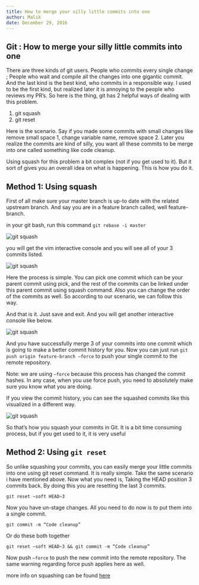 ```yaml
---
title: How to merge your silly little commits into one
author: Malik
date: December 29, 2016
---
```



## Git : How to merge your silly little commits into one

There are three kinds of git users. People who commits every single change ; People who wait and compile all the changes into one gigantic commit. And the last kind is the best kind, who commits in a responsible way. I used to be the first kind, but realized later it is annoying to the people who reviews my PR’s. So here is the thing, git has 2 helpful ways of dealing with this problem.

1. git squash
2. git reset

Here is the scenario. Say if you made some commits with small changes like remove small space 1, change variable name, remove space 2. Later you realize the commits are kind of silly, you want all these commits to be merge into one called something like code cleanup.

Using squash for this problem a bit complex (not if you get used to it). But it sort of gives you an overall idea on what is happening. This is how you do it.

## Method 1: Using squash

First of all make sure your master branch is up-to date with the related upstream branch. And say you are in a feature branch called, well feature-branch.

in your git bash, run this command `git rebase -i master`

![git squash](https://lazydevguy.files.wordpress.com/2016/12/git-sqush-1.png)

you will get the vim interactive console and you will see all of your 3 commits listed.

![git squash](https://lazydevguy.files.wordpress.com/2016/12/git-sqush-2.png)

Here the process is simple. You can pick one commit which can be your parent commit  using pick, and the rest of the commits can be linked under this parent commit using squash command. Also you can change the order of the commits as well. So according to our scenario, we can follow this way.

And that is it. Just save and exit. And you will get another interactive console like below.

![git squash](https://lazydevguy.files.wordpress.com/2016/12/git-sqush-5.png)

And you have successfully merge 3 of your commits into one commit which is going to make a better commit history for you. Now you can just run `git push origin feature-branch –force` to push your single commit to the remote repository.

Note: we are using `–force` because this process has changed the commit hashes. In any case, when you use force push, you need to absolutely make sure you know what you are doing.

If you view the commit history, you can see the squashed commits like this visualized in a different way.

![git squash](https://lazydevguy.files.wordpress.com/2016/12/git-sqush-6.png)

So that’s how you squash your commits in Git. It is a bit time consuming process, but if you get used to it, it is very useful


## Method 2: Using `git reset`

So unlike squashing your commits, you can easily merge your little commits into one using git reset command. It is really simple. Take the same scenario i have mentioned above. Now what you need is, Taking the HEAD position 3 commits back. By doing this you are resetting the last 3 commits.

```
git reset –soft HEAD~3
```

Now you have un-stage changes. All you need to do now is to put them into a single commit.

```
git commit -m “Code cleanup”
```

Or do these both together

```
git reset –soft HEAD~3 && git commit -m “Code cleanup”
```

Now push `–force` to push the new commit into the remote repository. The same warning regarding force push applies here as well.

more info on squashing can be found [here](https://git-scm.com/book/en/v2/Git-Tools-Rewriting-History)